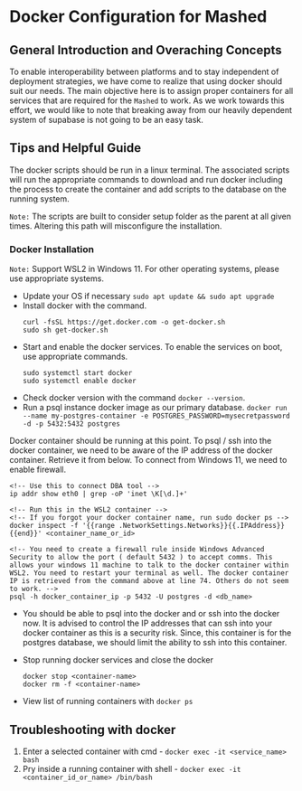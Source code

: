 # Docker Configuration for Mashed

## General Introduction and Overaching Concepts

To enable interoperability between platforms and to stay independent of deployment strategies, we have come to realize that using docker should suit our needs. The main objective here is to assign proper containers for all services that are required for the `Mashed` to work. As we work towards this effort, we would like to note that breaking away from our heavily dependent system of supabase is not going to be an easy task.

## Tips and Helpful Guide

The docker scripts should be run in a linux terminal. The associated scripts will run the appropriate commands to download and run docker including the process to create the container and add scripts to the database on the running system.

`Note:` The scripts are built to consider setup folder as the parent at all given times. Altering this path will misconfigure the installation.

### Docker Installation

`Note:` Support WSL2 in Windows 11. For other operating systems, please use appropriate systems.

- Update your OS if necessary `sudo apt update && sudo apt upgrade`
- Install docker with the command.
  ```
  curl -fsSL https://get.docker.com -o get-docker.sh
  sudo sh get-docker.sh
  ```
- Start and enable the docker services. To enable the services on boot, use appropriate commands.
  ```
  sudo systemctl start docker
  sudo systemctl enable docker
  ```
- Check docker version with the command `docker --version`.
- Run a psql instance docker image as our primary database.
  `docker run --name my-postgres-container -e POSTGRES_PASSWORD=mysecretpassword -d -p 5432:5432 postgres`

Docker container should be running at this point. To psql / ssh into the docker container, we need to be aware of the IP address of the docker container. Retrieve it from below. To connect from Windows 11, we need to enable firewall.

```
<!-- Use this to connect DBA tool -->
ip addr show eth0 | grep -oP 'inet \K[\d.]+'

<!-- Run this in the WSL2 container -->
<!-- If you forgot your docker container name, run sudo docker ps -->
docker inspect -f '{{range .NetworkSettings.Networks}}{{.IPAddress}}{{end}}' <container_name_or_id>

<!-- You need to create a firewall rule inside Windows Advanced Security to allow the port ( default 5432 ) to accept comms. This allows your windows 11 machine to talk to the docker container within WSL2. You need to restart your terminal as well. The docker container IP is retrieved from the command above at line 74. Others do not seem to work. -->
psql -h docker_container_ip -p 5432 -U postgres -d <db_name>
```

- You should be able to psql into the docker and or ssh into the docker now. It is advised to control the IP addresses that can ssh into your docker container as this is a security risk. Since, this container is for the postgres database, we should limit the ability to ssh into this container.

- Stop running docker services and close the docker

  ```
  docker stop <container-name>
  docker rm -f <container-name>
  ```

- View list of running containers with `docker ps`

## Troubleshooting with docker

1. Enter a selected container with cmd - `docker exec -it <service_name> bash`
2. Pry inside a running container with shell - `docker exec -it <container_id_or_name> /bin/bash`